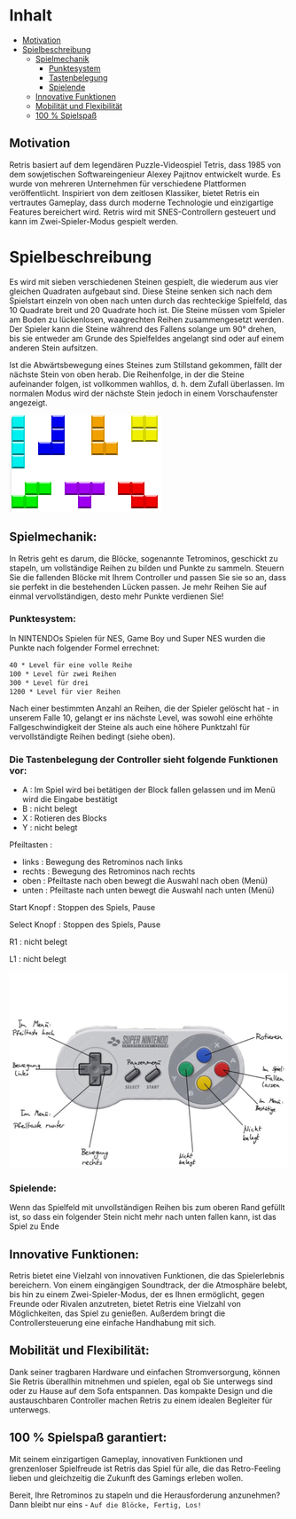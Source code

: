 <!-- Table of contents -->
# Inhalt
- [Motivation](#motivation)
- [Spielbeschreibung](#spielbeschreibung)
    - [Spielmechanik](#spielmechanik)
        - [Punktesystem](#punktesystem)
        - [Tastenbelegung](#die-tastenbelegung-der-controller-sieht-folgende-funktionen-vor)
        - [Spielende](#spielende)
    - [Innovative Funktionen](#innovative-funktionen)
    - [Mobilität und Flexibilität](#mobilität-und-flexibilität)
    - [100 % Spielspaß](#100--spielspaß-garantiert)


## Motivation

Retris basiert auf dem legendären Puzzle-Videospiel Tetris, dass 1985 von dem sowjetischen Softwareingenieur Alexey Pajitnov entwickelt wurde. Es wurde von mehreren Unternehmen für verschiedene Plattformen veröffentlicht.  Inspiriert von dem zeitlosen Klassiker, bietet Retris ein vertrautes Gameplay, dass durch moderne Technologie und einzigartige Features bereichert wird. Retris wird mit SNES-Controllern gesteuert und kann im Zwei-Spieler-Modus gespielt werden.


# Spielbeschreibung

Es wird mit sieben verschiedenen Steinen gespielt, die wiederum aus vier gleichen Quadraten aufgebaut sind.
Diese Steine senken sich nach dem Spielstart einzeln von oben nach unten durch das rechteckige Spielfeld, das 10 Quadrate breit und 20 Quadrate hoch ist. Die Steine müssen vom Spieler am Boden zu lückenlosen, waagrechten Reihen zusammengesetzt werden. Der Spieler kann die Steine während des Fallens solange um 90° drehen, bis sie entweder am Grunde des Spielfeldes angelangt sind oder auf einem anderen Stein aufsitzen.

Ist die Abwärtsbewegung eines Steines zum Stillstand gekommen, fällt der nächste Stein von oben herab.
Die Reihenfolge, in der die Steine aufeinander folgen, ist vollkommen wahllos, d. h. dem Zufall überlassen. Im normalen Modus wird der nächste Stein jedoch in einem Vorschaufenster angezeigt.

![Retrominos](images/Retrominos.PNG)

## Spielmechanik:
In Retris geht es darum, die Blöcke, sogenannte Tetrominos, geschickt zu stapeln, um vollständige Reihen zu bilden und Punkte zu sammeln. Steuern Sie die fallenden Blöcke mit Ihrem Controller und passen Sie sie so an, dass sie perfekt in die bestehenden Lücken passen. Je mehr Reihen Sie auf einmal vervollständigen, desto mehr Punkte verdienen Sie!

### Punktesystem:

In NINTENDOs Spielen für NES, Game Boy und Super NES wurden die Punkte nach folgender Formel errechnet:
```
40 * Level für eine volle Reihe
100 * Level für zwei Reihen
300 * Level für drei
1200 * Level für vier Reihen
```
Nach einer bestimmten Anzahl an Reihen, die der Spieler gelöscht hat - in unserem Falle 10, gelangt er ins nächste Level, was sowohl eine erhöhte Fallgeschwindigkeit der Steine als auch eine höhere Punktzahl für vervollständigte Reihen bedingt (siehe oben).

### Die Tastenbelegung der Controller sieht folgende Funktionen vor:

- A : Im Spiel wird bei betätigen der Block fallen gelassen und im Menü wird die Eingabe bestätigt
- B : nicht belegt
- X : Rotieren des Blocks
- Y : nicht belegt

Pfeiltasten :
- links : Bewegung des Retrominos nach links
- rechts : Bewegung des Retrominos nach rechts
- oben : Pfeiltaste nach oben bewegt die Auswahl nach oben (Menü)
- unten : Pfeiltaste nach unten bewegt die Auswahl nach unten (Menü)

Start Knopf : Stoppen des Spiels, Pause

Select Knopf : Stoppen des Spiels, Pause

R1 : nicht belegt

L1 :  nicht belegt

![Beschreibung](/Documentation_Tree/Engineering_Folder/images/Controller_Beschreibung.jpg)

### Spielende:

Wenn das Spielfeld mit unvollständigen Reihen bis zum oberen Rand gefüllt ist, so dass ein folgender Stein nicht mehr nach unten fallen kann, ist das Spiel zu Ende


## Innovative Funktionen:
Retris bietet eine Vielzahl von innovativen Funktionen, die das Spielerlebnis bereichern. Von einem eingängigen Soundtrack, der die Atmosphäre belebt, bis hin zu einem Zwei-Spieler-Modus, der es Ihnen ermöglicht, gegen Freunde oder Rivalen anzutreten, bietet Retris eine Vielzahl von Möglichkeiten, das Spiel zu genießen. Außerdem bringt die Controllersteuerung eine einfache Handhabung mit sich.

## Mobilität und Flexibilität:
Dank seiner tragbaren Hardware und einfachen Stromversorgung, können Sie Retris überallhin mitnehmen und spielen, egal ob Sie unterwegs sind oder zu Hause auf dem Sofa entspannen. Das kompakte Design und die austauschbaren Controller machen Retris zu einem idealen Begleiter für unterwegs.

## 100 % Spielspaß garantiert:
Mit seinem einzigartigen Gameplay, innovativen Funktionen und grenzenloser Spielfreude ist Retris das Spiel für alle, die das Retro-Feeling lieben und gleichzeitig die Zukunft des Gamings erleben wollen.

Bereit, Ihre Retrominos zu stapeln und die Herausforderung anzunehmen? Dann bleibt nur eins - `Auf die Blöcke, Fertig, Los!`